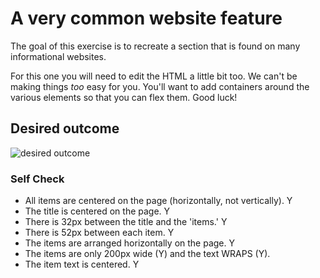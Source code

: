 # A very common website feature

The goal of this exercise is to recreate a section that is found on many informational websites.

For this one you will need to edit the HTML a little bit too. We can't be making things _too_ easy for you. You'll want to add containers around the various elements so that you can flex them. Good luck!

## Desired outcome

![desired outcome](./desired-outcome.png)

### Self Check

- All items are centered on the page (horizontally, not vertically). Y
- The title is centered on the page. Y
- There is 32px between the title and the 'items.' Y
- There is 52px between each item. Y
- The items are arranged horizontally on the page. Y
- The items are only 200px wide (Y) and the text WRAPS (Y).
- The item text is centered. Y

